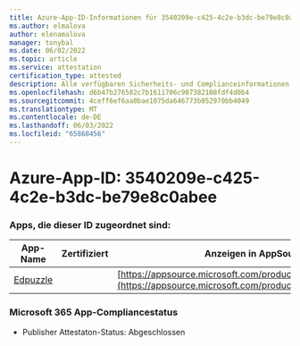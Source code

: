 ```yaml
---
title: Azure-App-ID-Informationen für 3540209e-c425-4c2e-b3dc-be79e8c0abee
ms.author: elmalova
author: elenamalova
manager: tonybal
ms.date: 06/02/2022
ms.topic: article
ms.service: attestation
certification_type: attested
description: Alle verfügbaren Sicherheits- und Complianceinformationen für 3540209e-c425-4c2e-b3dc-be79e8c0abeee.
ms.openlocfilehash: d6b47b276582c7b1611706c907382108fdf4d0b4
ms.sourcegitcommit: 4ceff6ef6aa0bae1075da646773b852970bb4049
ms.translationtype: MT
ms.contentlocale: de-DE
ms.lasthandoff: 06/03/2022
ms.locfileid: "65868456"
---
```

# <a name="azure-app-id-3540209e-c425-4c2e-b3dc-be79e8c0abee"></a>Azure-App-ID: 3540209e-c425-4c2e-b3dc-be79e8c0abee


### <a name="apps-associated-with-this-id"></a>Apps, die dieser ID zugeordnet sind:
| **App-Name** | **Zertifiziert** | **Anzeigen in AppSource** |
|--------------|---------------|-----------------------|
| [Edpuzzle](../forward/WA200003736.md) |  | [https://appsource.microsoft.com/product/office/WA200003736](https://appsource.microsoft.com/product/office/WA200003736) |

### <a name="microsoft-365-app-compliance-status"></a>Microsoft 365 App-Compliancestatus
- Publisher Attestaton-Status: Abgeschlossen
